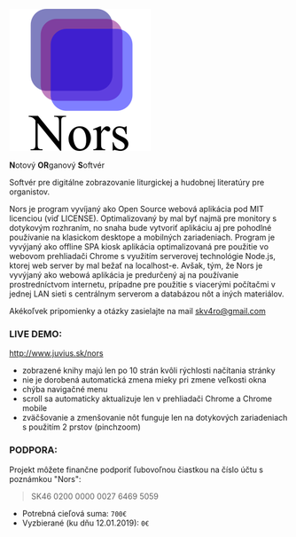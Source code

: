 ![Nors](logo.png)  
  
**N**otový **OR**ganový **S**oftvér

Softvér pre digitálne zobrazovanie liturgickej a hudobnej literatúry pre organistov. 

Nors je program vyvíjaný ako Open Source webová aplikácia pod MIT licenciou (viď LICENSE). Optimalizovaný by mal byť najmä pre monitory s dotykovým rozhraním, no snaha bude vytvoriť aplikáciu aj pre pohodlné používanie na klasickom desktope a mobilných zariadeniach. Program je vyvýjaný ako offline SPA kiosk aplikácia optimalizovaná pre použitie vo webovom prehliadači Chrome s využitím serverovej technológie Node.js, ktorej web server by mal bežať na localhost-e. Avšak, tým, že Nors je vyvýjaný ako webowá aplikácia je predurčený aj na používanie prostredníctvom internetu, prípadne pre použitie s viacerými počítačmi v jednej LAN sieti s centrálnym serverom a databázou nôt a iných materiálov.

Akékoľvek pripomienky a otázky zasielajte na mail skv4ro@gmail.com

### LIVE DEMO: 
http://www.juvius.sk/nors

- zobrazené knihy majú len po 10 strán kvôli rýchlosti načítania stránky
- nie je dorobená automatická zmena mieky pri zmene veľkosti okna
- chýba navigačné menu
- scroll sa automaticky aktualizuje len v prehliadači Chrome a Chrome mobile
- zväčšovanie a zmenšovanie nôt funguje len na dotykových zariadeniach s použitím 2 prstov (pinchzoom)

### PODPORA: 
Projekt môžete finančne podporiť ľubovoľnou čiastkou na číslo účtu s poznámkou "Nors": 
> SK46 0200 0000 0027 6469 5059

- Potrebná cieľová suma: `700€`
- Vyzbierané (ku dňu 12.01.2019): `0€`
